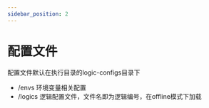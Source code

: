 ```yaml
---
sidebar_position: 2
---
```


# 配置文件

配置文件默认在执行目录的logic-configs目录下
- /envs
环境变量相关配置
- /logics
逻辑配置文件，文件名即为逻辑编号，在offline模式下加载
